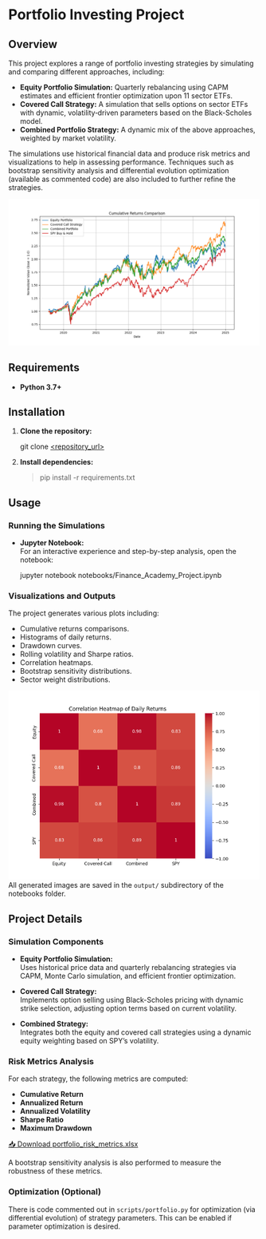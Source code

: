 # Portfolio Investing Project

## Overview

This project explores a range of portfolio investing strategies by simulating and comparing different approaches, including:
- **Equity Portfolio Simulation:** Quarterly rebalancing using CAPM estimates and efficient frontier optimization upon 11 sector ETFs.
- **Covered Call Strategy:** A simulation that sells options on sector ETFs with dynamic, volatility‐driven parameters based on the Black-Scholes model.
- **Combined Portfolio Strategy:** A dynamic mix of the above approaches, weighted by market volatility.

The simulations use historical financial data and produce risk metrics and visualizations to help in assessing performance. Techniques such as bootstrap sensitivity analysis and differential evolution optimization (available as commented code) are also included to further refine the strategies.

![Cumulative Returns](notebooks/output/cumulative_returns.png)

## Requirements

- **Python 3.7+**

## Installation

1. **Clone the repository:**
   
   git clone [<repository_url>](https://github.com/RyLoveQuantStats/Portfolio-Investing.git)
  
2. **Install dependencies:**

   > pip install -r requirements.txt


## Usage

### Running the Simulations

- **Jupyter Notebook:**  
  For an interactive experience and step-by-step analysis, open the notebook:
  
  jupyter notebook notebooks/Finance_Academy_Project.ipynb

### Visualizations and Outputs

The project generates various plots including:
- Cumulative returns comparisons.
- Histograms of daily returns.
- Drawdown curves.
- Rolling volatility and Sharpe ratios.
- Correlation heatmaps.
- Bootstrap sensitivity distributions.
- Sector weight distributions.

![Correlation Heatmap](notebooks/output/correlation_heatmap.png)
All generated images are saved in the `output/` subdirectory of the notebooks folder.

## Project Details

### Simulation Components

- **Equity Portfolio Simulation:**  
  Uses historical price data and quarterly rebalancing strategies via CAPM, Monte Carlo simulation, and efficient frontier optimization.

- **Covered Call Strategy:**  
  Implements option selling using Black-Scholes pricing with dynamic strike selection, adjusting option terms based on current volatility.

- **Combined Strategy:**  
  Integrates both the equity and covered call strategies using a dynamic equity weighting based on SPY’s volatility.

### Risk Metrics Analysis

For each strategy, the following metrics are computed:
- **Cumulative Return**
- **Annualized Return**
- **Annualized Volatility**
- **Sharpe Ratio**
- **Maximum Drawdown**

[📥 Download portfolio_risk_metrics.xlsx](output/portfolio_risk_metrics.xlsx)

A bootstrap sensitivity analysis is also performed to measure the robustness of these metrics.

### Optimization (Optional)

There is code commented out in `scripts/portfolio.py` for optimization (via differential evolution) of strategy parameters. This can be enabled if parameter optimization is desired.
